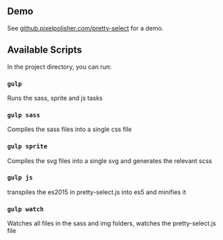 ## Demo
See [github.pixelpolisher.com/pretty-select](http://github.pixelpolisher.com/pretty-select) for a demo.

## Available Scripts
In the project directory, you can run:

### `gulp`
Runs the sass, sprite and js tasks

### `gulp sass`
Compiles the sass files into a single css file

### `gulp sprite`
Compiles the svg files into a single svg and generates the relevant scss

### `gulp js`
transpiles the es2015 in pretty-select.js into es5 and minifies it

### `gulp watch`
Watches all files in the sass and img folders, watches the pretty-select.js file
